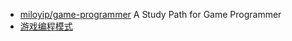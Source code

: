 * [miloyip/game-programmer](https://github.com/miloyip/game-programmer)  A Study Path for Game Programmer
* [游戏编程模式](http://gpp.tkchu.me/)  
